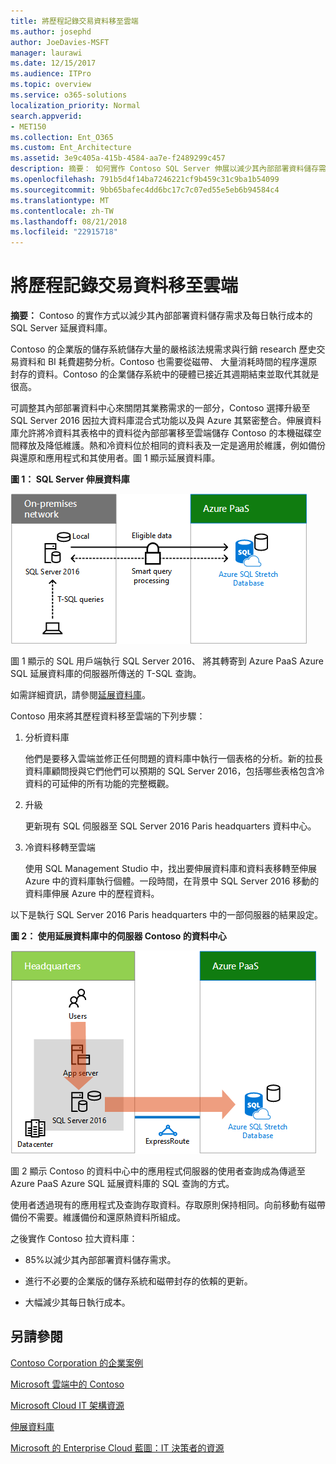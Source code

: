 ```yaml
---
title: 將歷程記錄交易資料移至雲端
ms.author: josephd
author: JoeDavies-MSFT
manager: laurawi
ms.date: 12/15/2017
ms.audience: ITPro
ms.topic: overview
ms.service: o365-solutions
localization_priority: Normal
search.appverid:
- MET150
ms.collection: Ent_O365
ms.custom: Ent_Architecture
ms.assetid: 3e9c405a-415b-4584-aa7e-f2489299c457
description: 摘要： 如何實作 Contoso SQL Server 伸展以減少其內部部署資料儲存需求及每日執行成本的資料庫。
ms.openlocfilehash: 791b5d4f14ba7246221cf9b459c31c9ba1b54099
ms.sourcegitcommit: 9bb65bafec4dd6bc17c7c07ed55e5eb6b94584c4
ms.translationtype: MT
ms.contentlocale: zh-TW
ms.lasthandoff: 08/21/2018
ms.locfileid: "22915718"
---
```

# <a name="moving-historical-transaction-data-to-the-cloud"></a>將歷程記錄交易資料移至雲端

 **摘要：** Contoso 的實作方式以減少其內部部署資料儲存需求及每日執行成本的 SQL Server 延展資料庫。
  
Contoso 的企業版的儲存系統儲存大量的嚴格該法規需求與行銷 research 歷史交易資料和 BI 耗費趨勢分析。Contoso 也需要從磁帶、 大量消耗時間的程序還原封存的資料。Contoso 的企業儲存系統中的硬體已接近其週期結束並取代其就是很高。 
  
可調整其內部部署資料中心來關閉其業務需求的一部分，Contoso 選擇升級至 SQL Server 2016 因拉大資料庫混合式功能以及與 Azure 其緊密整合。伸展資料庫允許將冷資料其表格中的資料從內部部署移至雲端儲存 Contoso 的本機磁碟空間釋放及降低維護。熱和冷資料位於相同的資料表及一定是適用於維護，例如備份與還原和應用程式和其使用者。圖 1 顯示延展資料庫。
  
**圖 1： SQL Server 伸展資料庫**

![SQL Server Stretch Database 做為混合式資料解決方案](media/Contoso-Poster/StretchDB01.png)
  
圖 1 顯示的 SQL 用戶端執行 SQL Server 2016、 將其轉寄到 Azure PaaS Azure SQL 延展資料庫的伺服器所傳送的 T-SQL 查詢。
  
如需詳細資訊，請參閱[延展資料庫](https://msdn.microsoft.com/library/dn935011.aspx)。
  
Contoso 用來將其歷程資料移至雲端的下列步驟：
  
1. 分析資料庫
    
    他們是要移入雲端並修正任何問題的資料庫中執行一個表格的分析。新的拉長資料庫顧問授與它們他們可以預期的 SQL Server 2016，包括哪些表格包含冷資料的可延伸的所有功能的完整概觀。
    
2. 升級
    
    更新現有 SQL 伺服器至 SQL Server 2016 Paris headquarters 資料中心。
    
3. 冷資料移轉至雲端
    
    使用 SQL Management Studio 中，找出要伸展資料庫和資料表移轉至伸展 Azure 中的資料庫執行個體。一段時間，在背景中 SQL Server 2016 移動的資料庫伸展 Azure 中的歷程資料。
    
以下是執行 SQL Server 2016 Paris headquarters 中的一部伺服器的結果設定。
  
**圖 2： 使用延展資料庫中的伺服器 Contoso 的資料中心**

![針對執行 SQL Server 的單一電腦的 Contoso 的組態 SQL Server Stretch Database](media/Contoso-Poster/StretchDB02.png)

  
圖 2 顯示 Contoso 的資料中心中的應用程式伺服器的使用者查詢成為傳遞至 Azure PaaS Azure SQL 延展資料庫的 SQL 查詢的方式。
  
使用者透過現有的應用程式及查詢存取資料。存取原則保持相同。向前移動有磁帶備份不需要。維護備份和還原熱資料所組成。
  
之後實作 Contoso 拉大資料庫：
  
- 85%以減少其內部部署資料儲存需求。
    
- 進行不必要的企業版的儲存系統和磁帶封存的依賴的更新。
    
- 大幅減少其每日執行成本。
    
## <a name="see-also"></a>另請參閱

[Contoso Corporation 的企業案例](enterprise-scenarios-for-the-contoso-corporation.md)
  
[Microsoft 雲端中的 Contoso](contoso-in-the-microsoft-cloud.md)
  
[Microsoft Cloud IT 架構資源](microsoft-cloud-it-architecture-resources.md)

[伸展資料庫](https://msdn.microsoft.com/library/dn935011.aspx)
  
[Microsoft 的 Enterprise Cloud 藍圖：IT 決策者的資源](https://sway.com/FJ2xsyWtkJc2taRD)




